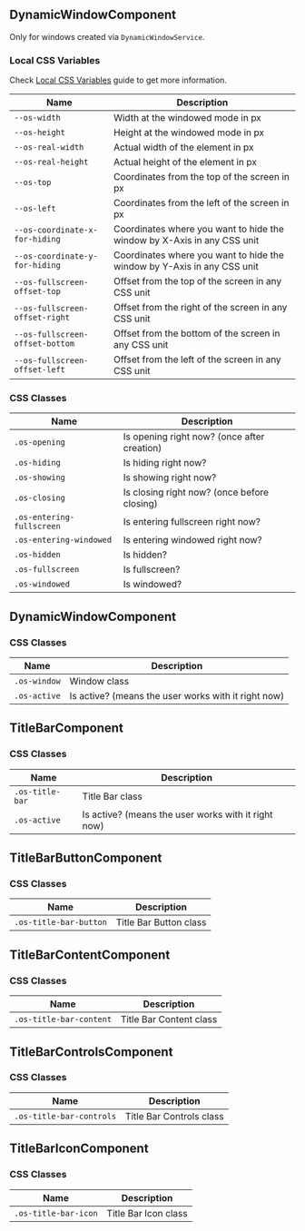 ## DynamicWindowComponent

Only for windows created via `DynamicWindowService`.

### Local CSS Variables

Check [Local CSS Variables](https://github.com/dreyliky/ngx-os/blob/master/src/app/library/docs/guides/local-css-variables.md) guide to get more information.

| Name                            | Description                                                             |
| ------------------------------- | ----------------------------------------------------------------------- |
| `--os-width`                    | Width at the windowed mode in px                                        |
| `--os-height`                   | Height at the windowed mode in px                                       |
| `--os-real-width`               | Actual width of the element in px                                       |
| `--os-real-height`              | Actual height of the element in px                                      |
| `--os-top`                      | Coordinates from the top of the screen in px                            |
| `--os-left`                     | Coordinates from the left of the screen in px                           |
| `--os-coordinate-x-for-hiding`  | Coordinates where you want to hide the window by X-Axis in any CSS unit |
| `--os-coordinate-y-for-hiding`  | Coordinates where you want to hide the window by Y-Axis in any CSS unit |
| `--os-fullscreen-offset-top`    | Offset from the top of the screen in any CSS unit                       |
| `--os-fullscreen-offset-right`  | Offset from the right of the screen in any CSS unit                     |
| `--os-fullscreen-offset-bottom` | Offset from the bottom of the screen in any CSS unit                    |
| `--os-fullscreen-offset-left`   | Offset from the left of the screen in any CSS unit                      |

### CSS Classes
| Name                            | Description                                 |
| ------------------------------- | ------------------------------------------- |
| `.os-opening`                   | Is opening right now? (once after creation) |
| `.os-hiding`                    | Is hiding right now?                        |
| `.os-showing`                   | Is showing right now?                       |
| `.os-closing`                   | Is closing right now? (once before closing) |
| `.os-entering-fullscreen`       | Is entering fullscreen right now?           |
| `.os-entering-windowed`         | Is entering windowed right now?             |
| `.os-hidden`                    | Is hidden?                                  |
| `.os-fullscreen`                | Is fullscreen?                              |
| `.os-windowed`                  | Is windowed?                                |

## DynamicWindowComponent

### CSS Classes
| Name                            | Description                                         |
| ------------------------------- | --------------------------------------------------- |
| `.os-window`                    | Window class                                        |
| `.os-active`                    | Is active? (means the user works with it right now) |

## TitleBarComponent

### CSS Classes
| Name                            | Description                                         |
| ------------------------------- | --------------------------------------------------- |
| `.os-title-bar`                 | Title Bar class                                     |
| `.os-active`                    | Is active? (means the user works with it right now) |

## TitleBarButtonComponent

### CSS Classes
| Name                            | Description                                         |
| ------------------------------- | --------------------------------------------------- |
| `.os-title-bar-button`          | Title Bar Button class                              |

## TitleBarContentComponent

### CSS Classes
| Name                            | Description                                         |
| ------------------------------- | --------------------------------------------------- |
| `.os-title-bar-content`         | Title Bar Content class                             |

## TitleBarControlsComponent

### CSS Classes
| Name                            | Description                                         |
| ------------------------------- | --------------------------------------------------- |
| `.os-title-bar-controls`        | Title Bar Controls class                            |

## TitleBarIconComponent

### CSS Classes
| Name                            | Description                                         |
| ------------------------------- | --------------------------------------------------- |
| `.os-title-bar-icon`            | Title Bar Icon class                                |

